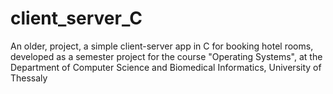 # client_server_C
An older, project, a simple client-server app in C for booking hotel rooms, developed as a semester project for the course "Operating Systems", at the Department of Computer Science and Biomedical Informatics, University of Thessaly
